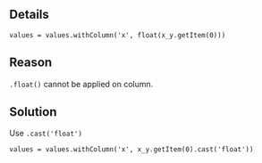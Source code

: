 ## Details

```
values = values.withColumn('x', float(x_y.getItem(0)))
```

## Reason

`.float()` cannot be applied on column.


## Solution

Use `.cast('float')`

```
values = values.withColumn('x', x_y.getItem(0).cast('float'))

```